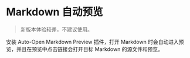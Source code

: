 # Markdown 自动预览

> 新版本体验较差，不建议使用。

安装 Auto-Open Markdown Preview 插件，打开 Markdown 时会自动进入预览，并且在预览中点击链接会打开目标 Markdown 的源文件和预览。
